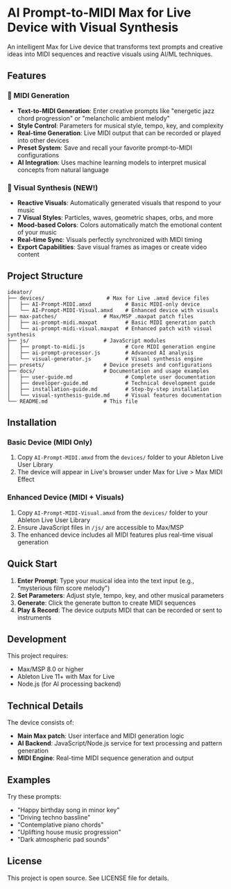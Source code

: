 # AI Prompt-to-MIDI Max for Live Device with Visual Synthesis

An intelligent Max for Live device that transforms text prompts and creative ideas into MIDI sequences and reactive visuals using AI/ML techniques.

## Features

### 🎵 MIDI Generation

- **Text-to-MIDI Generation**: Enter creative prompts like "energetic jazz chord progression" or "melancholic ambient melody"
- **Style Control**: Parameters for musical style, tempo, key, and complexity
- **Real-time Generation**: Live MIDI output that can be recorded or played into other devices
- **Preset System**: Save and recall your favorite prompt-to-MIDI configurations
- **AI Integration**: Uses machine learning models to interpret musical concepts from natural language

### 🎨 Visual Synthesis (NEW!)

- **Reactive Visuals**: Automatically generated visuals that respond to your music
- **7 Visual Styles**: Particles, waves, geometric shapes, orbs, and more
- **Mood-based Colors**: Colors automatically match the emotional content of your music
- **Real-time Sync**: Visuals perfectly synchronized with MIDI timing
- **Export Capabilities**: Save visual frames as images or create video content

## Project Structure

```
ideator/
├── devices/                    # Max for Live .amxd device files
│   ├── AI-Prompt-MIDI.amxd           # Basic MIDI-only device
│   └── AI-Prompt-MIDI-Visual.amxd    # Enhanced device with visuals
├── max-patches/               # Max/MSP .maxpat patch files
│   ├── ai-prompt-midi.maxpat         # Basic MIDI generation patch
│   └── ai-prompt-midi-visual.maxpat  # Enhanced patch with visual synthesis
├── js/                        # JavaScript modules
│   ├── prompt-to-midi.js             # Core MIDI generation engine
│   ├── ai-prompt-processor.js        # Advanced AI analysis
│   └── visual-generator.js           # Visual synthesis engine
├── presets/                   # Device presets and configurations
├── docs/                      # Documentation and usage examples
│   ├── user-guide.md                 # Complete user documentation
│   ├── developer-guide.md            # Technical development guide
│   ├── installation-guide.md         # Step-by-step installation
│   └── visual-synthesis-guide.md     # Visual features documentation
└── README.md                  # This file
```

## Installation

### Basic Device (MIDI Only)

1. Copy `AI-Prompt-MIDI.amxd` from the `devices/` folder to your Ableton Live User Library
2. The device will appear in Live's browser under Max for Live > Max MIDI Effect

### Enhanced Device (MIDI + Visuals)

1. Copy `AI-Prompt-MIDI-Visual.amxd` from the `devices/` folder to your Ableton Live User Library
2. Ensure JavaScript files in `/js/` are accessible to Max/MSP
3. The enhanced device includes all MIDI features plus real-time visual generation

## Quick Start

1. **Enter Prompt**: Type your musical idea into the text input (e.g., "mysterious film score melody")
2. **Set Parameters**: Adjust style, tempo, key, and other musical parameters
3. **Generate**: Click the generate button to create MIDI sequences
4. **Play & Record**: The device outputs MIDI that can be recorded or sent to instruments

## Development

This project requires:

- Max/MSP 8.0 or higher
- Ableton Live 11+ with Max for Live
- Node.js (for AI processing backend)

## Technical Details

The device consists of:

- **Main Max patch**: User interface and MIDI generation logic
- **AI Backend**: JavaScript/Node.js service for text processing and pattern generation
- **MIDI Engine**: Real-time MIDI sequence generation and output

## Examples

Try these prompts:

- "Happy birthday song in minor key"
- "Driving techno bassline"
- "Contemplative piano chords"
- "Uplifting house music progression"
- "Dark atmospheric pad sounds"

## License

This project is open source. See LICENSE file for details.
